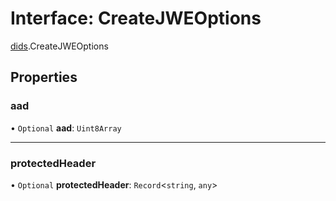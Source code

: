 # Interface: CreateJWEOptions

[dids](../modules/dids.md).CreateJWEOptions

## Properties

### aad

• `Optional` **aad**: `Uint8Array`

___

### protectedHeader

• `Optional` **protectedHeader**: `Record`<`string`, `any`\>
